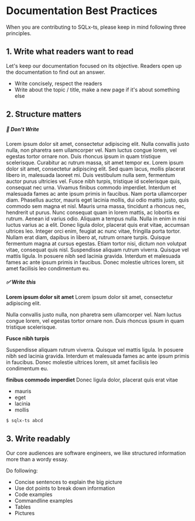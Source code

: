 # Documentation Best Practices

When you are contributing to SQLx-ts, please keep in mind following three principles. 

## 1. Write what readers want to read

Let's keep our documentation focused on its objective. Readers open up the documentation to find 
out an answer.

- Write concisely, respect the readers
- Write about the topic / title, make a new page if it's about something else

## 2. Structure matters

##### **🚫 Don't Write**

Lorem ipsum dolor sit amet, consectetur adipiscing elit. Nulla convallis justo
nulla, non pharetra sem ullamcorper vel. Nam luctus congue lorem, vel egestas tortor ornare non. Duis rhoncus ipsum in quam tristique scelerisque. Curabitur ac rutrum massa, sit amet tempor ex. Lorem ipsum dolor sit amet, consectetur adipiscing elit. Sed quam lacus, mollis placerat libero in, malesuada laoreet mi. Duis vestibulum nulla sem, fermentum auctor purus ultricies vel.
Fusce nibh turpis, tristique id scelerisque quis, consequat nec urna. Vivamus finibus commodo imperdiet. Interdum et malesuada fames ac ante ipsum primis in faucibus. Nam porta ullamcorper diam. Phasellus auctor, mauris eget lacinia mollis, dui odio mattis justo, quis commodo sem magna et nisl. Mauris urna massa, tincidunt a rhoncus nec, hendrerit ut purus. Nunc consequat quam in lorem mattis, ac lobortis ex rutrum. Aenean id varius odio. Aliquam a tempus nulla. Nulla in enim in nisi luctus varius ac a elit. Donec ligula dolor, placerat quis erat vitae, accumsan ultrices leo. Integer orci enim, feugiat ac nunc vitae, fringilla porta tortor. Nullam erat diam, dapibus in libero at, rutrum ornare turpis. Quisque fermentum magna at cursus egestas. Etiam tortor nisi, dictum non volutpat vitae, consequat quis nisl. Suspendisse aliquam rutrum viverra. Quisque vel mattis ligula. In posuere nibh sed lacinia gravida. Interdum et malesuada fames ac ante ipsum primis in faucibus. Donec molestie ultrices lorem, sit amet facilisis leo condimentum eu.

##### **✅  Write this**

**Lorem ipsum dolor sit amet**
Lorem ipsum dolor sit amet, consectetur adipiscing elit.

Nulla convallis justo nulla, non pharetra sem ullamcorper vel. Nam luctus congue lorem, vel egestas tortor ornare non. Duis rhoncus ipsum in quam tristique scelerisque.

**Fusce nibh turpis**

Suspendisse aliquam rutrum viverra. Quisque vel mattis ligula. In posuere nibh sed lacinia gravida. Interdum et malesuada fames ac ante ipsum primis in faucibus. Donec molestie ultrices lorem, sit amet facilisis leo condimentum eu.

**finibus commodo imperdiet**
Donec ligula dolor, placerat quis erat vitae

- mauris 
- eget 
- lacinia 
- mollis

```bash
$ sqlx-ts abcd
```

## 3. Write readably

Our core audiences are software engineers, we like structured information more than a wordy essay.

Do following:

- Concise sentences to explain the big picture
- Use dot points to break down information
- Code examples
- Commandline examples
- Tables
- Pictures
